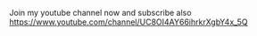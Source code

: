 Join my youtube channel now and subscribe also      https://www.youtube.com/channel/UC8OI4AY66ihrkrXgbY4x_5Q
